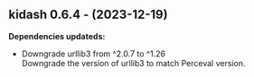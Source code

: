 ## kidash 0.6.4 - (2023-12-19)

**Dependencies updateds:**

 * Downgrade urllib3 from ^2.0.7 to ^1.26\
   Downgrade the version of urllib3 to match Perceval version.

